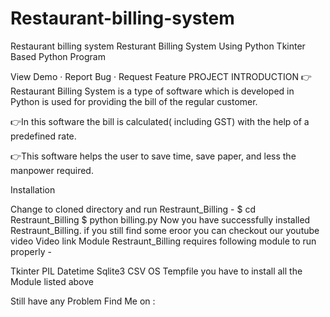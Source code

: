 # Restaurant-billing-system
Restaurant billing system
Resturant Billing System Using Python
Tkinter Based Python Program

   

   


View Demo · Report Bug · Request Feature
PROJECT INTRODUCTION
👉Restaurant Billing System is a type of software which is developed in Python is used for providing the bill of the regular customer.

👉In this software the bill is calculated( including GST) with the help of a predefined rate.

👉This software helps the user to save time, save paper, and less the manpower required.

Installation

Change to cloned directory and run Restraunt_Billing -
$ cd Restraunt_Billing
$ python billing.py
Now you have successfully installed Restraunt_Billing. if you still find some eroor you can checkout our youtube video Video link
Module
Restraunt_Billing requires following module to run properly -

Tkinter
PIL
Datetime
Sqlite3
CSV
OS
Tempfile
you have to install all the Module listed above

Still have any Problem Find Me on :
